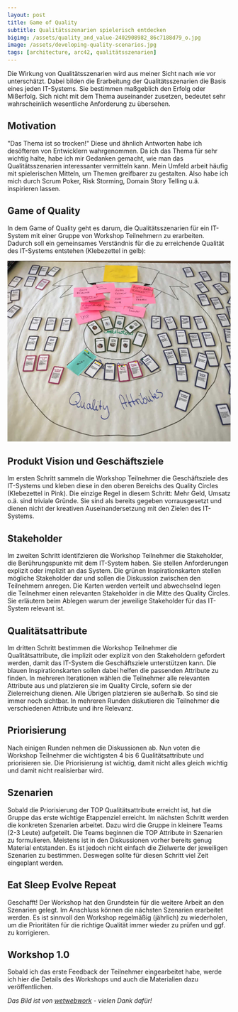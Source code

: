 ```yaml
---
layout: post
title: Game of Quality
subtitle: Qualitätsszenarien spielerisch entdecken
bigimg: /assets/quality_and_value-2402908982_86c7188d79_o.jpg
image: /assets/developing-quality-scenarios.jpg
tags: [architecture, arc42, qualitätsszenarien]
---
```


Die Wirkung von Qualitätsszenarien wird aus meiner Sicht nach wie vor unterschätzt. Dabei bilden die Erarbeitung der Qualitätsszenarien die Basis eines jeden IT-Systems. Sie bestimmen maßgeblich den Erfolg oder Mißerfolg. Sich nicht mit dem Thema auseinander zusetzen, bedeutet sehr wahrscheinlich wesentliche Anforderung zu übersehen.

## Motivation

"Das Thema ist so trocken!" Diese und ähnlich Antworten habe ich desöfteren von Entwicklern wahrgenommen. Da ich das Thema für sehr wichtig halte, habe ich mir Gedanken gemacht, wie man das Qualitätsszenarien interessanter vermitteln kann. Mein Umfeld arbeit häufig mit spielerischen Mitteln, um Themen greifbarer zu gestalten. Also habe ich mich durch Scrum Poker, Risk Storming, Domain Story Telling u.ä. inspirieren lassen.

## Game of Quality

In dem Game of Quality geht es darum, die Qualitätsszenarien für ein IT-System mit einer Gruppe von Workshop Teilnehmern zu erarbeiten. Dadurch soll ein gemeinsames Verständnis für die zu erreichende Qualität des IT-Systems entstehen (Klebezettel in gelb):

[![Game of Quality Workshop](/assets/developing-quality-scenarios-workshop.jpg)](/assets/developing-quality-scenarios-workshop.jpg)

## Produkt Vision und Geschäftsziele

Im ersten Schritt sammeln die Workshop Teilnehmer die Geschäftsziele des IT-Systems und kleben diese in den oberen Bereichs des Quality Circles (Klebezettel in Pink). Die einzige Regel in diesem Schritt: Mehr Geld, Umsatz o.ä. sind triviale Gründe. Sie sind als bereits gegeben vorrausgesetzt und dienen nicht der kreativen Auseinandersetzung mit den Zielen des IT-Systems.

## Stakeholder

Im zweiten Schritt identifzieren die Workshop Teilnehmer die Stakeholder, die Berührungspunkte mit dem IT-System haben. Sie stellen Anforderungen explizit oder implizit an das System. Die grünen Inspirationskarten stellen mögliche Stakeholder dar und sollen die Diskussion zwischen den Teilnehmern anregen. Die Karten werden verteilt und abwechselnd legen die Teilnehmer einen relevanten Stakeholder in die Mitte des Quality Circles. Sie erläutern beim Ablegen warum der jeweilige Stakeholder für das IT-System relevant ist.

## Qualitätsattribute

Im dritten Schritt bestimmen die Workshop Teilnehmer die Qualitätsattribute, die implizit oder explizit von den Stakeholdern gefordert werden, damit das IT-System die Geschäftsziele unterstützen kann. Die blauen Inspirationskarten sollen dabei helfen die passenden Attribute zu finden. In mehreren Iterationen wählen die Teilnehmer alle relevanten Attribute aus und platzieren sie im Quality Circle, sofern sie der Zielerreichung dienen. Alle Übrigen platzieren sie außerhalb. So sind sie immer noch sichtbar. In mehreren Runden diskutieren die Teilnehmer die verschiedenen Attribute und ihre Relevanz.

## Priorisierung

Nach einigen Runden nehmen die Diskussionen ab. Nun voten die Workshop Teilnehmer die wichtigsten 4 bis 6 Qualitätsattribute und priorisieren sie. Die Priorisierung ist wichtig, damit nicht alles gleich wichtig und damit nicht realisierbar wird.

## Szenarien

Sobald die Priorisierung der TOP Qualitätsattribute erreicht ist, hat die Gruppe das erste wichtige Etappenziel erreicht. Im nächsten Schritt werden die konkreten Szenarien arbeitet. Dazu wird die Gruppe in kleinere Teams (2-3 Leute) aufgeteilt. Die Teams beginnen die TOP Attribute in Szenarien zu formulieren. Meistens ist in den Diskussionen vorher bereits genug Material entstanden. Es ist jedoch nicht einfach die Zielwerte der jeweiligen Szenarien zu bestimmen. Deswegen sollte für diesen Schritt viel Zeit eingeplant werden.

## Eat Sleep Evolve Repeat

Geschafft! Der Workshop hat den Grundstein für die weitere Arbeit an den Szenarien gelegt. Im Anschluss können die nächsten Szenarien erarbeitet werden. Es ist sinnvoll den Workshop regelmäßig (jährlich) zu wiederholen, um die Prioritäten für die richtige Qualität immer wieder zu prüfen und ggf. zu korrigieren. 

## Workshop 1.0

Sobald ich das erste Feedback der Teilnehmer eingearbeitet habe, werde ich hier die Details des Workshops und auch die Materialien dazu veröffentlichen.


_Das Bild ist von [wetwebwork](https://www.flickr.com/photos/wetwebwork/) - vielen Dank dafür!_